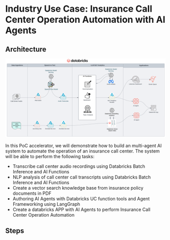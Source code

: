 # Industry Use Case: Insurance Call Center Operation Automation with AI Agents 

## Architecture

![image](../imgs/insurance_operator_ai_agents_system.png)

In this PoC accelerator, we will demonstrate how to build an multi-agent AI system to automate the 
operation of an insurance call center. The system will be able to perform the following tasks:

* Transcribe call center audio recordings using Databricks Batch Inference and AI Functions
* NLP analysis of call center call transcripts using Databricks Batch Inference and AI Functions
* Create a vector search knowledge base from insurance policy documents in PDF
* Authoring AI Agents with Databricks UC function tools and Agent Frameworking using LangGraph 
* Create a databricks APP with AI Agents to perform Insurance Call Center Operation Automation

## Steps